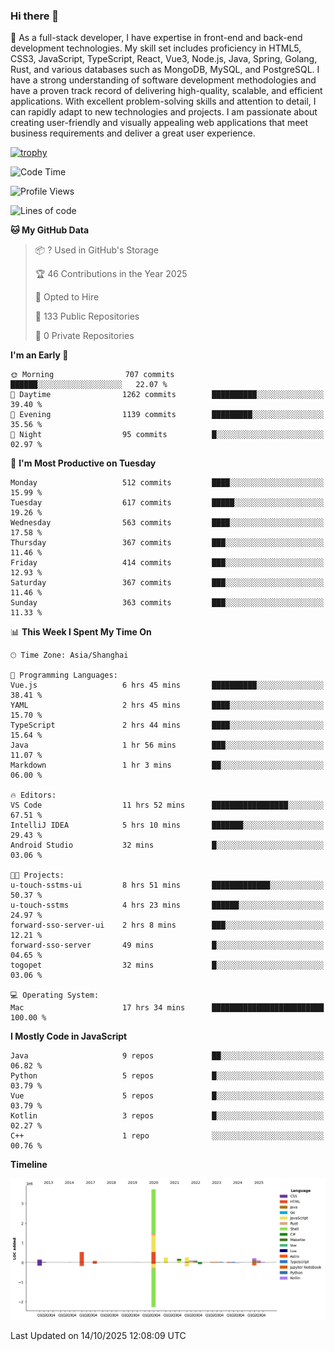 ### Hi there 👋

🌱 As a full-stack developer, I have expertise in front-end and back-end development technologies. My skill set includes proficiency in HTML5, CSS3, JavaScript, TypeScript, React, Vue3, Node.js, Java, Spring, Golang, Rust, and various databases such as MongoDB, MySQL, and PostgreSQL. I have a strong understanding of software development methodologies and have a proven track record of delivering high-quality, scalable, and efficient applications. With excellent problem-solving skills and attention to detail, I can rapidly adapt to new technologies and projects. I am passionate about creating user-friendly and visually appealing web applications that meet business requirements and deliver a great user experience.

[![trophy](https://github-profile-trophy.vercel.app/?username=elton&rank=SECRET,SSS,SS,S,AAA,AA,A&theme=onedark&no-frame=true&margin-w=10)](https://github.com/ryo-ma/github-profile-trophy)

<!--START_SECTION:waka-->
![Code Time](http://img.shields.io/badge/Code%20Time-1%2C980%20hrs%2042%20mins-blue)

![Profile Views](http://img.shields.io/badge/Profile%20Views-0-blue)

![Lines of code](https://img.shields.io/badge/From%20Hello%20World%20I%27ve%20Written-5.9%20million%20lines%20of%20code-blue)

**🐱 My GitHub Data** 

> 📦 ? Used in GitHub's Storage 
 > 
> 🏆 46 Contributions in the Year 2025
 > 
> 💼 Opted to Hire
 > 
> 📜 133 Public Repositories 
 > 
> 🔑 0 Private Repositories 
 > 
**I'm an Early 🐤** 

```text
🌞 Morning                707 commits         ██████░░░░░░░░░░░░░░░░░░░   22.07 % 
🌆 Daytime                1262 commits        ██████████░░░░░░░░░░░░░░░   39.40 % 
🌃 Evening                1139 commits        █████████░░░░░░░░░░░░░░░░   35.56 % 
🌙 Night                  95 commits          █░░░░░░░░░░░░░░░░░░░░░░░░   02.97 % 
```
📅 **I'm Most Productive on Tuesday** 

```text
Monday                   512 commits         ████░░░░░░░░░░░░░░░░░░░░░   15.99 % 
Tuesday                  617 commits         █████░░░░░░░░░░░░░░░░░░░░   19.26 % 
Wednesday                563 commits         ████░░░░░░░░░░░░░░░░░░░░░   17.58 % 
Thursday                 367 commits         ███░░░░░░░░░░░░░░░░░░░░░░   11.46 % 
Friday                   414 commits         ███░░░░░░░░░░░░░░░░░░░░░░   12.93 % 
Saturday                 367 commits         ███░░░░░░░░░░░░░░░░░░░░░░   11.46 % 
Sunday                   363 commits         ███░░░░░░░░░░░░░░░░░░░░░░   11.33 % 
```


📊 **This Week I Spent My Time On** 

```text
🕑︎ Time Zone: Asia/Shanghai

💬 Programming Languages: 
Vue.js                   6 hrs 45 mins       ██████████░░░░░░░░░░░░░░░   38.41 % 
YAML                     2 hrs 45 mins       ████░░░░░░░░░░░░░░░░░░░░░   15.70 % 
TypeScript               2 hrs 44 mins       ████░░░░░░░░░░░░░░░░░░░░░   15.64 % 
Java                     1 hr 56 mins        ███░░░░░░░░░░░░░░░░░░░░░░   11.07 % 
Markdown                 1 hr 3 mins         ██░░░░░░░░░░░░░░░░░░░░░░░   06.00 % 

🔥 Editors: 
VS Code                  11 hrs 52 mins      █████████████████░░░░░░░░   67.51 % 
IntelliJ IDEA            5 hrs 10 mins       ███████░░░░░░░░░░░░░░░░░░   29.43 % 
Android Studio           32 mins             █░░░░░░░░░░░░░░░░░░░░░░░░   03.06 % 

🐱‍💻 Projects: 
u-touch-sstms-ui         8 hrs 51 mins       █████████████░░░░░░░░░░░░   50.37 % 
u-touch-sstms            4 hrs 23 mins       ██████░░░░░░░░░░░░░░░░░░░   24.97 % 
forward-sso-server-ui    2 hrs 8 mins        ███░░░░░░░░░░░░░░░░░░░░░░   12.21 % 
forward-sso-server       49 mins             █░░░░░░░░░░░░░░░░░░░░░░░░   04.65 % 
togopet                  32 mins             █░░░░░░░░░░░░░░░░░░░░░░░░   03.06 % 

💻 Operating System: 
Mac                      17 hrs 34 mins      █████████████████████████   100.00 % 
```

**I Mostly Code in JavaScript** 

```text
Java                     9 repos             ██░░░░░░░░░░░░░░░░░░░░░░░   06.82 % 
Python                   5 repos             █░░░░░░░░░░░░░░░░░░░░░░░░   03.79 % 
Vue                      5 repos             █░░░░░░░░░░░░░░░░░░░░░░░░   03.79 % 
Kotlin                   3 repos             █░░░░░░░░░░░░░░░░░░░░░░░░   02.27 % 
C++                      1 repo              ░░░░░░░░░░░░░░░░░░░░░░░░░   00.76 % 
```



**Timeline**

![Lines of Code chart](https://raw.githubusercontent.com/elton/elton/main/assets/bar_graph.png)


 Last Updated on 14/10/2025 12:08:09 UTC
<!--END_SECTION:waka-->

<!--
**elton/elton** is a ✨ _special_ ✨ repository because its `README.md` (this file) appears on your GitHub profile.

Here are some ideas to get you started:

- 🔭 I’m currently working on ...
- 🌱 I’m currently learning ...
- 👯 I’m looking to collaborate on ...
- 🤔 I’m looking for help with ...
- 💬 Ask me about ...
- 📫 How to reach me: ...
- 😄 Pronouns: ...
- ⚡ Fun fact: ...
-->

